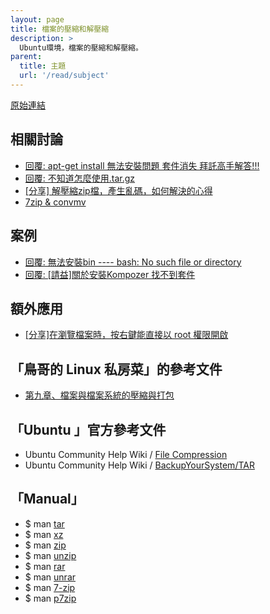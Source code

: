 ```yaml
---
layout: page
title: 檔案的壓縮和解壓縮
description: >
  Ubuntu環境，檔案的壓縮和解壓縮。
parent:
  title: 主題
  url: '/read/subject'
---
```


[原始連結](http://www.ubuntu-tw.org/modules/newbb/viewtopic.php?post_id=333564#forumpost333564)


## 相關討論

* [回覆: apt-get install 無法安裝問題 套件消失 拜託高手解答!!!](http://www.ubuntu-tw.org/modules/newbb/viewtopic.php?post_id=326632#forumpost326632)
* [回覆: 不知道怎麼使用.tar.gz](http://www.ubuntu-tw.org/modules/newbb/viewtopic.php?post_id=331888#forumpost331888)
* [[分享] 解壓縮zip檔，產生亂碼，如何解決的心得](http://www.ubuntu-tw.org/modules/newbb/viewtopic.php?topic_id=91908)
* [7zip & convmv](http://www.ubuntu-tw.org/modules/newbb/viewtopic.php?post_id=326990#forumpost326990)

## 案例

* [回覆: 無法安裝bin ---- bash: No such file or directory](http://www.ubuntu-tw.org/modules/newbb/viewtopic.php?post_id=328612#forumpost328612)
* [回覆: [請益]關於安裝Kompozer 找不到套件](http://www.ubuntu-tw.org/modules/newbb/viewtopic.php?post_id=326768#forumpost326768)

## 額外應用

* [[分享]在瀏覽檔案時，按右鍵能直接以 root 權限開啟](http://www.ubuntu-tw.org/modules/newbb/viewtopic.php?viewmode=flat&type=&topic_id=91868&forum=7)


## 「鳥哥的 Linux 私房菜」的參考文件

 * [第九章、檔案與檔案系統的壓縮與打包](http://linux.vbird.org/linux_basic/0240tarcompress.php)


## 「Ubuntu 」官方參考文件

* Ubuntu Community Help Wiki / [File Compression](https://help.ubuntu.com/community/FileCompression)
* Ubuntu Community Help Wiki / [ BackupYourSystem/TAR](https://help.ubuntu.com/community/BackupYourSystem/TAR)

## 「Manual」

* $ man [tar](http://manpages.ubuntu.com/manpages/trusty/en/man1/tar.1.html)
* $ man [xz](http://manpages.ubuntu.com/manpages/trusty/en/man1/xz.1.html)
* $ man [zip](http://manpages.ubuntu.com/manpages/trusty/en/man1/zip.1.html)
* $ man [unzip](http://manpages.ubuntu.com/manpages/trusty/en/man1/unzip.1.html)
* $ man [rar](http://manpages.ubuntu.com/manpages/trusty/en/man1/rar.1.html)
* $ man [unrar](http://manpages.ubuntu.com/manpages/saucy/en/man1/unrar.1.html)
* $ man [7-zip](http://manpages.ubuntu.com/manpages/trusty/man1/7z.1.html)
* $ man [p7zip](http://manpages.ubuntu.com/manpages/trusty/man1/7z.1.html)
